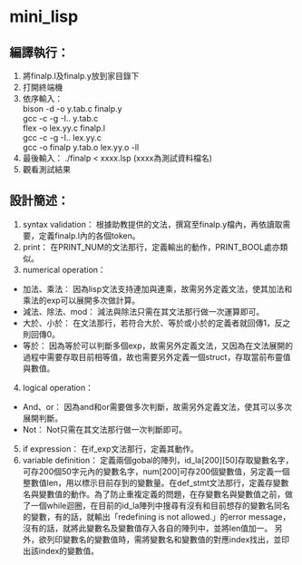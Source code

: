 # mini_lisp
## 編譯執行：
1. 將finalp.l及finalp.y放到家目錄下
2. 打開終端機
3. 依序輸入：  
bison -d -o y.tab.c finalp.y  
gcc -c -g -I.. y.tab.c  
flex -o lex.yy.c finalp.l  
gcc -c -g -I.. lex.yy.c  
gcc -o finalp y.tab.o lex.yy.o -ll  
4. 最後輸入：
		./finalp < xxxx.lsp   (xxxx為測試資料檔名)
5. 觀看測試結果

## 設計簡述：
1. syntax validation：
根據助教提供的文法，撰寫至finalp.y檔內，再依讀取需要，定義finalp.l內的各個token。  
2. print：
	在PRINT_NUM的文法那行，定義輸出的動作，PRINT_BOOL處亦類似。  
3. numerical operation：
- 加法、乘法：
因為lisp文法支持連加與連乘，故需另外定義文法，使其加法和乘法的exp可以展開多次做計算。
- 減法、除法、mod：
減法與除法只需在其文法那行做一次運算即可。
- 大於、小於：
在文法那行，若符合大於、等於或小於的定義者就回傳1，反之則回傳0。
- 等於：
因為等於可以判斷多個exp，故需另外定義文法，又因為在文法展開的過程中需要存取目前相等值，故也需要另外定義一個struct，存取當前布靈值與數值。
4. logical operation：
- And、or：
因為and和or需要做多次判斷，故需另外定義文法，使其可以多次展開判斷。
- Not：
Not只需在其文法那行做一次判斷即可。
5. if expression：
		在if_exp文法那行，定義其動作。
6. variable definition：
定義兩個gobal的陣列，id_la[200][50]存取變數名字，可存200個50字元內的變數名字，num[200]可存200個變數值，另定義一個整數值len，用以標示目前存到的變數量。在def_stmt文法那行，定義存變數名與變數值的動作。為了防止重複定義的問題，在存變數名與變數值之前，做了一個while迴圈，在目前的id_la陣列中搜尋有沒有和目前想存的變數名同名的變數，有的話，就輸出「redefining is not allowed.」的error message，沒有的話，就將此變數名及變數值存入各自的陣列中，並將len值加一。
另外，欲列印變數名的變數值時，需將變數名和變數值的對應index找出，並印出該index的變數值。
